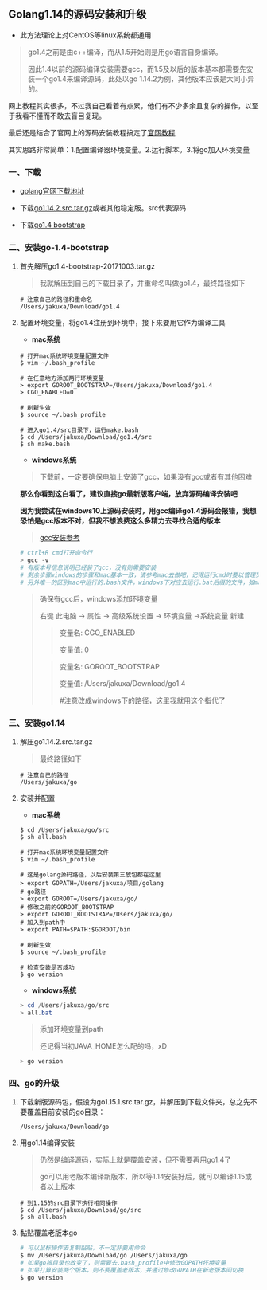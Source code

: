 ## Golang1.14的源码安装和升级

- 此方法理论上对CentOS等linux系统都通用

> go1.4之前是由c++编译，而从1.5开始则是用go语言自身编译。
>
> 因此1.4以前的源码编译安装需要gcc，而1.5及以后的版本基本都需要先安装一个go1.4来编译源码，此处以go 1.14.2为例，其他版本应该是大同小异的。

网上教程其实很多，不过我自己看着有点累，他们有不少多余且复杂的操作，以至于我看不懂而不敢去盲目复现。

最后还是结合了官网上的源码安装教程搞定了[官网教程](https://golang.org/doc/install/source)

其实思路非常简单：1.配置编译器环境变量。2.运行脚本。3.将go加入环境变量

### 一、下载

- [golang官网下载地址](https://golang.org/dl/)

- 下载[go1.14.2.src.tar.gz](https://dl.google.com/go/go1.14.2.src.tar.gz)或者其他稳定版。src代表源码

- 下载[go1.4 bootstrap](https://dl.google.com/go/go1.4-bootstrap-20171003.tar.gz)

### 二、安装go-1.4-bootstrap

1. 首先解压go1.4-bootstrap-20171003.tar.gz

   > 我就解压到自己的下载目录了，并重命名叫做go1.4，最终路径如下

   ```shell
   # 注意自己的路径和重命名
   /Users/jakuxa/Download/go1.4
   ```

2. 配置环境变量，将go1.4注册到环境中，接下来要用它作为编译工具

   - **mac系统**

   ```shell
   # 打开mac系统环境变量配置文件
   $ vim ~/.bash_profile
   
   # 在任意地方添加两行环境变量
   > export GOROOT_BOOTSTRAP=/Users/jakuxa/Download/go1.4
   > CGO_ENABLED=0
   
   # 刷新生效
   $ source ~/.bash_profile
   
   # 进入go1.4/src目录下，运行make.bash
   $ cd /Users/jakuxa/Download/go1.4/src
   $ sh make.bash
   ```

   - **windows系统**

   > 下载前，一定要确保电脑上安装了gcc，如果没有gcc或者有其他困难

   **那么你看到这白看了，建议直接go最新版客户端，放弃源码编译安装吧**

   **因为我尝试在windows10上源码安装时，用gcc编译go1.4源码会报错，我想恐怕是gcc版本不对，但我不想浪费这么多精力去寻找合适的版本**

   >  [gcc安装参考](https://www.cnblogs.com/raina/p/10656106.html)
   
   ```powershell
   # ctrl+R cmd打开命令行
   > gcc -v
   # 有版本号信息说明已经装了gcc，没有则需要安装
   # 剩余步骤windows的步骤和mac基本一致，请参考mac去做吧，记得运行cmd时要以管理员身份打开
   # 另外唯一的区别mac中运行的.bash文件，windows下对应去运行.bat后缀的文件，如make.bat和all.bat
   ```
   
   > 确保有gcc后，windows添加环境变量
   >
   > 右键  此电脑 -> 属性 -> 高级系统设置  -> 环境变量 ->系统变量 新建
   >
   > > 变量名: CGO_ENABLED
   > >
   > > 变量值: 0
   >
   > > 变量名: GOROOT_BOOTSTRAP
   > >
   > > 变量值: /Users/jakuxa/Download/go1.4	
   > >
   > > #注意改成windows下的路径，这里我就用这个指代了
   


### 三、安装go1.14

1. 解压go1.14.2.src.tar.gz

   > 最终路径如下

   ```shell
   # 注意自己的路径
   /Users/jakuxa/go
   ```

2. 安装并配置

   - **mac系统**

   ```shell
   $ cd /Users/jakuxa/go/src
   $ sh all.bash
   
   # 打开mac系统环境变量配置文件
   $ vim ~/.bash_profile
   
   # 这是golang源码路径，以后安装第三放包都在这里
   > export GOPATH=/Users/jakuxa/项目/golang
   # go路径
   > export GOROOT=/Users/jakuxa/go/
   # 修改之前的GOROOT_BOOTSTRAP
   > export GOROOT_BOOTSTRAP=/Users/jakuxa/go/
   # 加入到path中
   > export PATH=$PATH:$GOROOT/bin
   
   # 刷新生效
   $ source ~/.bash_profile

   # 检查安装是否成功
   $ go version
   ```
   
   - **windows系统**
   
   ```powershell
   > cd /Users/jakuxa/go/src
   > all.bat
   ```
   
   > 添加环境变量到path
   >
   > 还记得当初JAVA_HOME怎么配的吗，xD
   
   ```powershell
   > go version
   ```

### 四、go的升级

1. 下载新版源码包，假设为go1.15.1.src.tar.gz，并解压到下载文件夹，总之先不要覆盖目前安装的go目录：

   ```
   /Users/jakuxa/Download/go
   ```

2. 用go1.14编译安装

   > 仍然是编译源码，实际上就是覆盖安装，但不需要再用go1.4了
   >
   > go可以用老版本编译新版本，所以等1.14安装好后，就可以编译1.15或者以上版本

   ```shell
   # 到1.15的src目录下执行相同操作
   $ cd /Users/jakuxa/Download/go/src
   $ sh all.bash
   ```

3. 黏贴覆盖老版本go

   ```bash
   # 可以鼠标操作去复制黏贴，不一定非要用命令
   $ mv /Users/jakuxa/Download/go /Users/jakuxa/go
   # 如果go根目录也改变了，则需要去.bash_profile中修改GOPATH坏境变量
   # 如果打算安装两个版本，则不要覆盖老版本，并通过修改GOPATH在新老版本间切换
   $ go version
   ```

